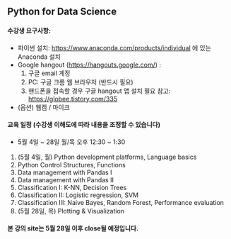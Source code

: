 ## Python for Data Science

#### 수강생 요구사항:
- 파이썬 설치: https://www.anaconda.com/products/individual 에 있는 Anaconda 설치
- Google hangout (https://hangouts.google.com/) :
    1. 구글 email 계정
    2. PC: 구글 크롬 웹 브라우저 (반드시 필요)
    3. 핸드폰을 접속할 경우 구글 hangout 앱 설치 필요
   참고: https://globee.tistory.com/335
- (옵션) 웹캠 / 마이크


#### 교육 일정 (수강생 이해도에 따라 내용을 조정할 수 있습니다)
- 5월 4일 ~ 28일 월/목 오후 12:30 ~ 1:30
1. (5월 4일, 월) Python development platforms, Language basics
2. Python Control Structures, Functions
3. Data management with Pandas I
4. Data management with Pandas II
5. Classification I: K-NN, Decision Trees
6. Classification II: Logistic regression, SVM
7. Classification III: Naive Bayes, Random Forest, Performance evaluation
8. (5월 28일, 목) Plotting & Visualization

#### 본 강의 site는 5월 28일 이후 close될 예정입니다.

